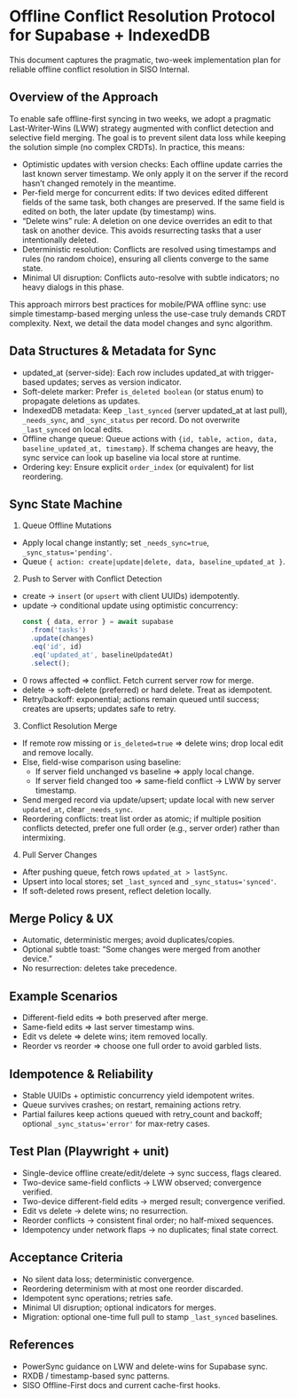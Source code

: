# Offline Conflict Resolution Protocol for Supabase + IndexedDB

This document captures the pragmatic, two-week implementation plan for reliable offline conflict resolution in SISO Internal.

## Overview of the Approach

To enable safe offline-first syncing in two weeks, we adopt a pragmatic Last-Writer-Wins (LWW) strategy augmented with conflict detection and selective field merging. The goal is to prevent silent data loss while keeping the solution simple (no complex CRDTs). In practice, this means:

- Optimistic updates with version checks: Each offline update carries the last known server timestamp. We only apply it on the server if the record hasn’t changed remotely in the meantime.
- Per-field merge for concurrent edits: If two devices edited different fields of the same task, both changes are preserved. If the same field is edited on both, the later update (by timestamp) wins.
- “Delete wins” rule: A deletion on one device overrides an edit to that task on another device. This avoids resurrecting tasks that a user intentionally deleted.
- Deterministic resolution: Conflicts are resolved using timestamps and rules (no random choice), ensuring all clients converge to the same state.
- Minimal UI disruption: Conflicts auto-resolve with subtle indicators; no heavy dialogs in this phase.

This approach mirrors best practices for mobile/PWA offline sync: use simple timestamp-based merging unless the use-case truly demands CRDT complexity. Next, we detail the data model changes and sync algorithm.

## Data Structures & Metadata for Sync

- updated_at (server-side): Each row includes updated_at with trigger-based updates; serves as version indicator.
- Soft-delete marker: Prefer `is_deleted boolean` (or status enum) to propagate deletions as updates.
- IndexedDB metadata: Keep `_last_synced` (server updated_at at last pull), `_needs_sync`, and `_sync_status` per record. Do not overwrite `_last_synced` on local edits.
- Offline change queue: Queue actions with `{id, table, action, data, baseline_updated_at, timestamp}`. If schema changes are heavy, the sync service can look up baseline via local store at runtime.
- Ordering key: Ensure explicit `order_index` (or equivalent) for list reordering.

## Sync State Machine

1) Queue Offline Mutations
- Apply local change instantly; set `_needs_sync=true`, `_sync_status='pending'`.
- Queue `{ action: create|update|delete, data, baseline_updated_at }`.

2) Push to Server with Conflict Detection
- create → `insert` (or `upsert` with client UUIDs) idempotently.
- update → conditional update using optimistic concurrency:
  ```ts
  const { data, error } = await supabase
    .from('tasks')
    .update(changes)
    .eq('id', id)
    .eq('updated_at', baselineUpdatedAt)
    .select();
  ```
- 0 rows affected ⇒ conflict. Fetch current server row for merge.
- delete → soft-delete (preferred) or hard delete. Treat as idempotent.
- Retry/backoff: exponential; actions remain queued until success; creates are upserts; updates safe to retry.

3) Conflict Resolution Merge
- If remote row missing or `is_deleted=true` ⇒ delete wins; drop local edit and remove locally.
- Else, field-wise comparison using baseline:
  - If server field unchanged vs baseline ⇒ apply local change.
  - If server field changed too ⇒ same-field conflict → LWW by server timestamp.
- Send merged record via update/upsert; update local with new server `updated_at`, clear `_needs_sync`.
- Reordering conflicts: treat list order as atomic; if multiple position conflicts detected, prefer one full order (e.g., server order) rather than intermixing.

4) Pull Server Changes
- After pushing queue, fetch rows `updated_at > lastSync`.
- Upsert into local stores; set `_last_synced` and `_sync_status='synced'`.
- If soft-deleted rows present, reflect deletion locally.

## Merge Policy & UX
- Automatic, deterministic merges; avoid duplicates/copies.
- Optional subtle toast: “Some changes were merged from another device.”
- No resurrection: deletes take precedence.

## Example Scenarios
- Different-field edits ⇒ both preserved after merge.
- Same-field edits ⇒ last server timestamp wins.
- Edit vs delete ⇒ delete wins; item removed locally.
- Reorder vs reorder ⇒ choose one full order to avoid garbled lists.

## Idempotence & Reliability
- Stable UUIDs + optimistic concurrency yield idempotent writes.
- Queue survives crashes; on restart, remaining actions retry.
- Partial failures keep actions queued with retry_count and backoff; optional `_sync_status='error'` for max-retry cases.

## Test Plan (Playwright + unit)
- Single-device offline create/edit/delete → sync success, flags cleared.
- Two-device same-field conflicts → LWW observed; convergence verified.
- Two-device different-field edits → merged result; convergence verified.
- Edit vs delete → delete wins; no resurrection.
- Reorder conflicts → consistent final order; no half-mixed sequences.
- Idempotency under network flaps → no duplicates; final state correct.

## Acceptance Criteria
- No silent data loss; deterministic convergence.
- Reordering determinism with at most one reorder discarded.
- Idempotent sync operations; retries safe.
- Minimal UI disruption; optional indicators for merges.
- Migration: optional one-time full pull to stamp `_last_synced` baselines.

## References
- PowerSync guidance on LWW and delete-wins for Supabase sync.
- RXDB / timestamp-based sync patterns.
- SISO Offline-First docs and current cache-first hooks.

